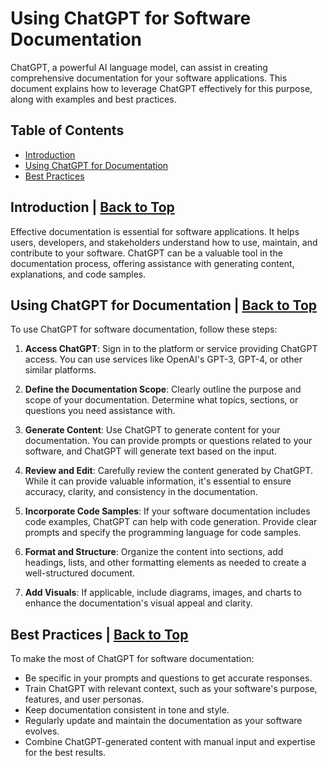 # Using ChatGPT for Software Documentation

ChatGPT, a powerful AI language model, can assist in creating comprehensive documentation for your software applications. This document explains how to leverage ChatGPT effectively for this purpose, along with examples and best practices.

## Table of Contents

- [Introduction](#introduction)
- [Using ChatGPT for Documentation](#using-chatgpt-for-documentation)
- [Best Practices](#best-practices)

## Introduction <a id="introduction"></a> | [Back to Top](#top)

Effective documentation is essential for software applications. It helps users, developers, and stakeholders understand how to use, maintain, and contribute to your software. ChatGPT can be a valuable tool in the documentation process, offering assistance with generating content, explanations, and code samples.

## Using ChatGPT for Documentation <a id="using-chatgpt-for-documentation"></a> | [Back to Top](#top)

To use ChatGPT for software documentation, follow these steps:

1. **Access ChatGPT**: Sign in to the platform or service providing ChatGPT access. You can use services like OpenAI's GPT-3, GPT-4, or other similar platforms.

1. **Define the Documentation Scope**: Clearly outline the purpose and scope of your documentation. Determine what topics, sections, or questions you need assistance with.

1. **Generate Content**: Use ChatGPT to generate content for your documentation. You can provide prompts or questions related to your software, and ChatGPT will generate text based on the input.

1. **Review and Edit**: Carefully review the content generated by ChatGPT. While it can provide valuable information, it's essential to ensure accuracy, clarity, and consistency in the documentation.

1. **Incorporate Code Samples**: If your software documentation includes code examples, ChatGPT can help with code generation. Provide clear prompts and specify the programming language for code samples.

1. **Format and Structure**: Organize the content into sections, add headings, lists, and other formatting elements as needed to create a well-structured document.

1. **Add Visuals**: If applicable, include diagrams, images, and charts to enhance the documentation's visual appeal and clarity.

## Best Practices <a id="best-practices"></a> | [Back to Top](#top)

To make the most of ChatGPT for software documentation:

- Be specific in your prompts and questions to get accurate responses.
- Train ChatGPT with relevant context, such as your software's purpose, features, and user personas.
- Keep documentation consistent in tone and style.
- Regularly update and maintain the documentation as your software evolves.
- Combine ChatGPT-generated content with manual input and expertise for the best results.

